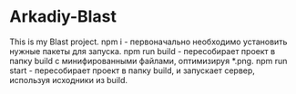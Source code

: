 # Arkadiy-Blast
This is my Blast project.
npm i - первоначально необходимо установить нужные пакеты для запуска.
npm run build - пересобирает проект в папку build с минифированными файлами, оптимизируя *.png.
npm run start - пересобирает проект в папку build, и запускает сервер, используя исходники из build.
